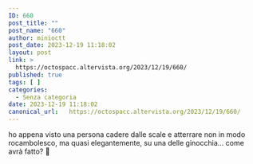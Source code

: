 ```yaml
---
ID: 660
post_title: ""
post_name: "660"
author: minioctt
post_date: 2023-12-19 11:18:02
layout: post
link: >
  https://octospacc.altervista.org/2023/12/19/660/
published: true
tags: [ ]
categories:
  - Senza categoria
date: 2023-12-19 11:18:02
canonical_url:   https://octospacc.altervista.org/2023/12/19/660/
---
```

<!-- wp:paragraph -->
<p>ho appena visto una persona cadere dalle scale e atterrare non in modo rocambolesco, ma quasi elegantemente, su una delle ginocchia... come avrà fatto? 🫥 </p>
<!-- /wp:paragraph -->